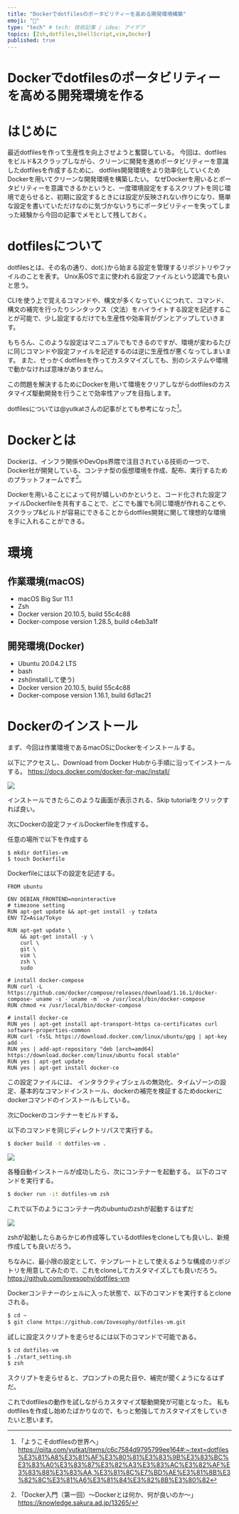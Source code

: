 ```yaml
---
title: "Dockerでdotfilesのポータビリティーを高める開発環境構築"
emoji: "🌊"
type: "tech" # tech: 技術記事 / idea: アイデア
topics: [Zsh,dotfiles,ShellScript,vim,Docker]
published: true
---
```


# Dockerでdotfilesのポータビリティーを高める開発環境を作る

# はじめに

最近dotfilesを作って生産性を向上させようと奮闘している。
今回は、dotfilesをビルド&スクラップしながら、クリーンに開発を進めポータビリティーを意識したdotfilesを作成するために、
dotfiles開発環境をより効率化していくためDockerを用いてクリーンな開発環境を構築したい。
なぜDockerを用いるとポータビリティーを意識できるかというと、一度環境設定をするスクリプトを同じ環境で走らせると、初期に設定するときには設定が反映されない作りになり、簡単な設定を書いていただけなのに気づかないうちにポータビリティーを失ってしまった経験から今回の記事でメモとして残しておく。

# dotfilesについて

dotfilesとは、その名の通り、dot(.)から始まる設定を管理するリポジトリやファイルのことを表す。
Unix系OSで主に使われる設定ファイルという認識でも良いと思う。

CLIを使う上で覚えるコマンドや、構文が多くなっていくにつれて、コマンド、構文の補完を行ったりシンタックス（文法）をハイライトする設定を記述することが可能で、少し設定するだけでも生産性や効率背がグンとアップしていきます。

もちろん、このような設定はマニュアルでもできるのですが、環境が変わるたびに同じコマンドや設定ファイルを記述するのは逆に生産性が悪くなってしまいます。
また、せっかくdotfilesを作ってカスタマイズしても、別のシステムや環境で動かなければ意味がありません。

この問題を解決するためにDockerを用いて環境をクリアしながらdotfilesのカスタマイズ駆動開発を行うことで効率性アップを目指します。

dotfilesについては@yutkatさんの記事がとても参考になった[^2]。

# Dockerとは

Dockerは、インフラ関係やDevOps界隈で注目されている技術の一つで、Docker社が開発している、コンテナ型の仮想環境を作成、配布、実行するためのプラットフォームです[^1]。

Dockerを用いることによって何が嬉しいのかというと、コード化された設定ファイルDockerfileを共有することで、どこでも誰でも同じ環境が作れることや、スクラップ&ビルドが容易にできることからdotfiles開発に関して理想的な環境を手に入れることができる。

# 環境

## 作業環境(macOS)
+ macOS Big Sur 11.1
+ Zsh
+ Docker version 20.10.5, build 55c4c88
+ Docker-compose version 1.28.5, build c4eb3a1f

## 開発環境(Docker)
+ Ubuntu 20.04.2 LTS
+ bash
+ zsh(installして使う)
+ Docker version 20.10.5, build 55c4c88
+ Docker-compose version 1.16.1, build 6d1ac21

# Dockerのインストール

まず、今回は作業環境であるmacOSにDockerをインストールする。

以下にアクセスし、Download from Docker Hubから手順に沿ってインストールする。
https://docs.docker.com/docker-for-mac/install/

![](https://storage.googleapis.com/zenn-user-upload/1v4yp3hw77ip3tr93bm4y7nwylvv)

インストールできたらこのような画面が表示される、Skip tutorialをクリックすれば良い。

次にDockerの設定ファイルDockerfileを作成する。

任意の場所で以下を作成する

```Script
$ mkdir dotfiles-vm
$ touch Dockerfile
```

Dockerfileには以下の設定を記述する。

```bash:Dockerfile
FROM ubuntu

ENV DEBIAN_FRONTEND=noninteractive
# timezone setting
RUN apt-get update && apt-get install -y tzdata
ENV TZ=Asia/Tokyo

RUN apt-get update \
    && apt-get install -y \
    curl \
    git \
    vim \
    zsh \
    sudo

# install docker-compose
RUN curl -L https://github.com/docker/compose/releases/download/1.16.1/docker-compose-`uname -s`-`uname -m` -o /usr/local/bin/docker-compose
RUN chmod +x /usr/local/bin/docker-compose

# install docker-ce
RUN yes | apt-get install apt-transport-https ca-certificates curl software-properties-common
RUN curl -fsSL https://download.docker.com/linux/ubuntu/gpg | apt-key add -
RUN yes | add-apt-repository "deb [arch=amd64] https://download.docker.com/linux/ubuntu focal stable"
RUN yes | apt-get update
RUN yes | apt-get install docker-ce
```

この設定ファイルには、
インタラクティブシェルの無効化、タイムゾーンの設定、基本的なコマンドインストール、dockerの補完を検証するためdockerにdockerコマンドのインストールもしている。

次にDockerのコンテナーをビルドする。

以下のコマンドを同じディレクトリパスで実行する。

```bash
$ docker build -t dotfiles-vm .
```

![](https://storage.googleapis.com/zenn-user-upload/3oo8lrh6rm7rpo91at2r8d4vn5al)

各種自動インストールが成功したら、次にコンテナーを起動する。
以下のコマンドを実行する。

```bash
$ docker run -it dotfiles-vm zsh
```

これで以下のようにコンテナー内のubuntuのzshが起動するはずだ

![](https://storage.googleapis.com/zenn-user-upload/bui25f2pf80my6dhlyl5xpw359dx)

zshが起動したらあらかじめ作成等しているdotfilesをcloneしても良いし、新規作成しても良いだろう。

ちなみに、最小限の設定として、テンプレートとして使えるような構成のリポジトリを用意してみたので、これをcloneしてカスタマイズしても良いだろう。
https://github.com/Iovesophy/dotfiles-vm

Dockerコンテナーのシェルに入った状態で、以下のコマンドを実行するとcloneされる。

```bash
$ cd ~
$ git clone https://github.com/Iovesophy/dotfiles-vm.git
```

試しに設定スクリプトを走らせるには以下のコマンドで可能である。

```bash
$ cd dotfiles-vm
$ ./start_setting.sh
$ zsh
```
スクリプトを走らせると、プロンプトの見た目や、補完が聞くようになるはずだ。

これでdotfilesの動作を試しながらカスタマイズ駆動開発が可能となった。
私もdotfilesを作成し始めたばかりなので、もっと勉強してカスタマイズをしていきたいと思います。

[^1]:「Docker入門（第一回）～Dockerとは何か、何が良いのか～」https://knowledge.sakura.ad.jp/13265/
[^2]:「ようこそdotfilesの世界へ」https://qiita.com/yutkat/items/c6c7584d9795799ee164#:~:text=dotfiles%E3%81%A8%E3%81%AF%E3%80%81%E3%83%9B%E3%83%BC%E3%83%A0%E3%83%87%E3%82%A3%E3%83%AC%E3%82%AF%E3%83%88%E3%83%AA,%E3%81%8C%E7%BD%AE%E3%81%8B%E3%82%8C%E3%81%A6%E3%81%84%E3%82%8B%E3%80%82

